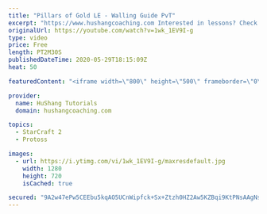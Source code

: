 ```yaml
---
title: "Pillars of Gold LE - Walling Guide PvT"
excerpt: "https://www.hushangcoaching.com Interested in lessons? Check out the website for more information ------------------------------------------------------------------------------------------------------- Want to support HuShang Tutorials directly? Patreon is a website where you can contribute a monthly"
originalUrl: https://youtube.com/watch?v=1wk_1EV9I-g
type: video
price: Free
length: PT2M30S
publishedDateTime: 2020-05-29T18:15:09Z
heat: 50

featuredContent: "<iframe width=\"800\" height=\"500\" frameborder=\"0\" src=\"https://www.youtube.com/embed/1wk_1EV9I-g\" allow=\"accelerometer; autoplay; encrypted-media; gyroscope; picture-in-picture\" allowfullscreen></iframe>"

provider:
  name: HuShang Tutorials
  domain: hushangcoaching.com

topics:
  - StarCraft 2
  - Protoss

images:
  - url: https://i.ytimg.com/vi/1wk_1EV9I-g/maxresdefault.jpg
    width: 1280
    height: 720
    isCached: true

secured: "9A2w47ePw5CEEbu5kqAO5UCnWipfck+Sx+Ztzh0HZ2Aw5KZBqi9KtPNsAAgNsxv6YvS+wrTQh09AQm+f3IoJLvOZfhggKvn2cO4cVMqbyu6gDHluWoOk6912I+/1EGJeWpXX7R2j56TWfLALAP/RlZvThEAhQUnGQ7s2NI8KtqNF6o2eDHwSHcMER5KDeEqibcVN6R20hRQjISNJj9lBv3PKWR3o1uvwMAEl0i1e9KvBhq1JYtuINucxQkG7Sc383/HyNObIeNG16Y68XKt02MlkDnVcNDXGeZAjwoFgrx+kBvVbkiFHY62H4hztuoXVV2zsKTR3lxV5qNJC2qxeOvBc4Thd0ZQsela/JCeEA8oMUtG7bAZ3ctHupPRbg8oSIUFaDIVySkDXCJVvj1072TUZOG5KJYAoxOAXFTe2ZHg=;Ga+oRiY1yu+VL28z1X2c+Q=="
---
```


